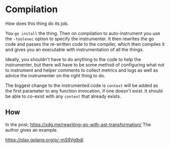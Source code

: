 # Compilation

How does this thing do its job.

You `go install` the thing. Then on compilation to auto-instrument you use the `-toolexec` option to specify the
instrumenter. It then rewrites the go code and passes the re-written code to the compiler, which then compiles it and
gives you an executable with instrumentation of all the things.

Ideally, you shouldn't have to do anything to the code to help the instrumenter, but there will have to be some method
of configuring what not to instrument and helper comments to collect metrics and logs as well as advice the instrumenter
on the right thing to do.

The biggest change to the instrumented code is `context` will be added as the first parameter to any function
invocation, if one doesn't exist. It should be able to co-exist with any `context` that already exists.

## How

In the post;
<https://xdg.me/rewriting-go-with-ast-transformation/>
The author gives an example.

https://play.golang.org/p/-mS9Vglbdi



